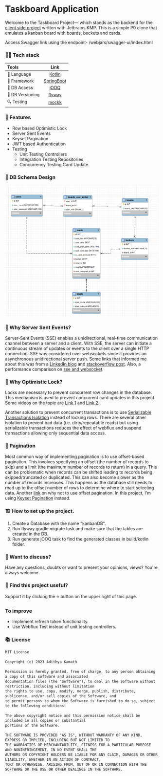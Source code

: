 # Taskboard Application

Welcome to the Taskboard Project— which stands as the backend for the
[client side project](https://github.com/pushpalroy/JetTaskBoardKMP) written with Jetbrains KMP.
This is a simple P0 clone that emulates a kanban board with boards, buckets and cards.

Access Swagger link using the endpoint- /webjars/swagger-ui/index.html

### 👨‍💻 Tech stack

| Tools             |                         Link                         |
|:------------------|:----------------------------------------------------:|
| 🤖  Language      |           [Kotlin](https://kotlinlang.org)           |
| 💚  Framework     | [SpringBoot](https://spring.io/projects/spring-boot) |
| 📁  DB Access     |            [jOOQ](https://www.jooq.org/)             |
| 📼  DB Versioning |           [flyway](https://flywaydb.org/)            |
| 🔍  Testing       |              [mockk](https://mockk.io/)              |

### 🧳 Features

- Row based Optimistic Lock
- Server Sent Events
- Keyset Pagination
- JWT based Authentication
- Testing
    - Unit Testing Controllers
    - Integration Testing Repositories
    - Concurrency Testing Card Update

### 📁 DB Schema Design

![DB design](art/db_schema.png)

### 🤔 Why Server Sent Events?

Server-Sent Events (SSE) enables a unidirectional, real-time communication channel between a server and a client. With
SSE, the server can initiate a continuous stream of updates or events to the client over a single HTTP connection.
SSE was considered over websockets since it provides an asynchronous unidirectional server push. Some links that
informed me about this was from
a [LinkedIn blog](https://engineering.linkedin.com/blog/2016/10/instant-messaging-at-linkedin--scaling-to-hundreds-of-thousands-)
and [stackoverflow post](https://stackoverflow.com/questions/5195452/websockets-vs-server-sent-events-eventsource).
Also, a performance comparison on [sse and websocket](https://www.timeplus.com/post/websocket-vs-sse).

### 👀 Why Optimistic Lock?

Locks are necessary to prevent concurrent row changes in the database. This mechanism is used to prevent concurrent card
updates in this project. Some videos on the topic are [Link 1](https://youtu.be/I8IlO0hCSgY)
and [Link 2](https://youtu.be/H_zJ81I_D5E).

Another solution to prevent concurrent transactions is to
use [Serializable Transactions Isolation](https://www.postgresql.org/docs/current/transaction-iso.html#XACT-SERIALIZABLE)
instead of locking rows. There are several other isolation to prevent bad data (i.e. dirty/repeatable reads) but using
serializable transactions reduces the effect of webflux and suspend transactions allowing only sequential data access.

### 📑 Pagination

Most common way of implementing pagination is to use offset-based pagination. This involves specifying an offset (the
number of records to skip) and a limit (the maximum number of records to return) in a query. This can be problematic
when
records can be shifted leading to records being skipped/truncated or duplicated. This can also become slower as the
number of records increases. This happens as the database still needs to read up to the offset number of rows to
determine where to start selecting data. Another [link](https://youtu.be/WDJRRNCGIRs) on why not to use offset
pagination.
In this project, I'm using [Keyset Pagination](https://use-the-index-luke.com/sql/partial-results/fetch-next-page)
instead.

### 🏗️ How to set up the project.

1. Create a Database with the name "kanbanDB".
2. Run flyway gradle migrate task and make sure that the tables are created in the DB.
3. Run generate jOOQ task to find the generated classes in build/kotlin folder.

### 💬 Want to discuss?

Have any questions, doubts or want to present your opinions, views? You're always welcome.

### 🔭 Find this project useful?

Support it by clicking the ⭐️ button on the upper right of this page.

### To improve

- Implement refresh token functionality.
- Use Webflux Test instead of unit testing controllers.

### 📚 License

```
MIT License

Copyright (c) 2023 Adithya Kamath

Permission is hereby granted, free of charge, to any person obtaining a copy of this software and associated 
documentation files (the "Software"), to deal in the Software without restriction, including without limitation 
the rights to use, copy, modify, merge, publish, distribute, sublicense, and/or sell copies of the Software, and 
to permit persons to whom the Software is furnished to do so, subject to the following conditions:

The above copyright notice and this permission notice shall be included in all copies or substantial 
portions of the Software.

THE SOFTWARE IS PROVIDED "AS IS", WITHOUT WARRANTY OF ANY KIND, EXPRESS OR IMPLIED, INCLUDING BUT NOT LIMITED TO 
THE WARRANTIES OF MERCHANTABILITY, FITNESS FOR A PARTICULAR PURPOSE AND NONINFRINGEMENT. IN NO EVENT SHALL THE 
AUTHORS OR COPYRIGHT HOLDERS BE LIABLE FOR ANY CLAIM, DAMAGES OR OTHER LIABILITY, WHETHER IN AN ACTION OF CONTRACT, 
TORT OR OTHERWISE, ARISING FROM, OUT OF OR IN CONNECTION WITH THE SOFTWARE OR THE USE OR OTHER DEALINGS IN THE SOFTWARE.
```